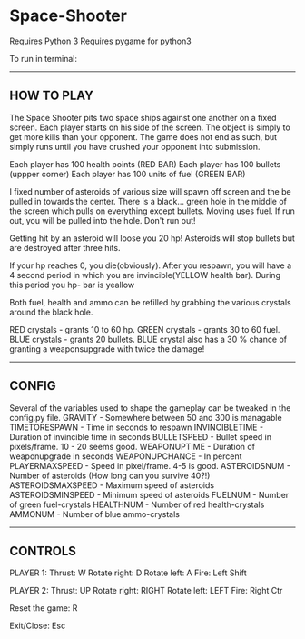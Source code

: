 # Space-Shooter

Requires Python 3
Requires pygame for python3

To run in terminal:

<python3 game.py>

-----------
HOW TO PLAY
----------
The Space Shooter pits two space ships against one another on a fixed screen.
Each player starts on his side of the screen. 
The object is simply to get more kills than your opponent.
The game does not end as such, but simply runs until you have crushed your opponent into submission.

Each player has 100 health points (RED BAR)
Each player has 100 bullets (uppper corner)
Each player has 100 units of fuel (GREEN BAR)

I fixed number of asteroids of various size will spawn off screen
and the be pulled in towards the center.
There is a black... green hole in the middle of the screen which pulls on everything except
bullets. 
Moving uses fuel. If run out, you will be pulled into the hole. Don't run out!

Getting hit by an asteroid will loose you 20 hp!
Asteroids will stop bullets but are destroyed after three hits.

If your hp reaches 0, you die(obviously).
After you respawn, you will have a 4 second period in which you are invincible(YELLOW health bar).
During this period you hp- bar is yeallow

Both fuel, health and ammo can be refilled by grabbing the various crystals around the black hole.

RED crystals - grants 10 to 60 hp.
GREEN crystals - grants 30 to 60 fuel.
BLUE crystals - grants 20 bullets. 
BLUE crystal also has a 30 % chance of granting a weaponsupgrade with twice the damage! 

------------
CONFIG
-----------
Several of the variables used to shape the gameplay can be tweaked in the config.py file.
GRAVITY - Somewhere between 50 and 300 is managable
TIMETORESPAWN - Time in seconds to respawn
INVINCIBLETIME - Duration of invincible time in seconds
BULLETSPEED - Bullet speed in pixels/frame. 10 - 20 seems good.
WEAPONUPTIME - Duration of weaponupgrade in seconds
WEAPONUPCHANCE - In percent
PLAYERMAXSPEED - Speed in pixel/frame. 4-5 is good.
ASTEROIDSNUM - Number of asteroids (How long can you survive 40?!) 	
ASTEROIDSMAXSPEED - Maximum speed of asteroids
ASTEROIDSMINSPEED - Minimum speed of asteroids
FUELNUM - Number of green fuel-crystals
HEALTHNUM - Number of red health-crystals
AMMONUM - Number of blue ammo-crystals

------------
CONTROLS
------------
PLAYER 1:
Thrust: 	W
Rotate right: 	D
Rotate left: 	A
Fire: 		Left Shift

PLAYER 2:
Thrust:		UP
Rotate right:	RIGHT
Rotate left:	LEFT
Fire:		Right Ctr

Reset the game:	R

Exit/Close:	Esc
